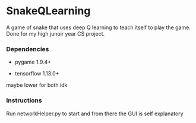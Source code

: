 # SnakeQLearning
A game of snake that uses deep Q learning to teach itself to play the game. Done for my high junoir year CS project.


### Dependencies
- pygame 1.9.4+ 

- tensorflow 1.13.0+

maybe lower for both idk


### Instructions
Run networkHelper.py to start and from there the GUI is self explanatory
